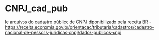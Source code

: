 # CNPJ_cad_pub
le arquivos do cadastro público de CNPJ diponibilizado pela receita BR - https://receita.economia.gov.br/orientacao/tributaria/cadastros/cadastro-nacional-de-pessoas-juridicas-cnpj/dados-publicos-cnpj
